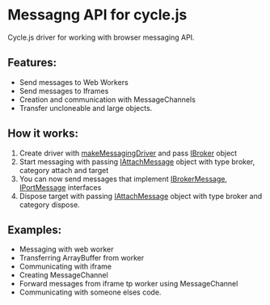 # Messagng API for cycle.js
 Cycle.js driver for working with browser messaging API.
## Features:
 - Send messages to Web Workers
 - Send messages to Iframes
 - Creation and communication with MessageChannels
 - Transfer uncloneable and large objects.
## How it works:
 1. Create driver with [makeMessagingDriver](modules/_makemessagingdriver_.html#makemessagingdriver) and pass [IBroker](interfaces/_messagebroker_.ibroker.html) object
 2. Start messaging with passing [IAttachMessage](interfaces/_abstractbroker_.iattachmessage.html) object with type broker, category attach and target
 3. You can now send messages that implement [IBrokerMessage](interfaces/_abstractbroker_.ibrokermessage.html), [IPortMessage](interfaces/_abstractbroker_.iportmessage.html) interfaces
 4. Dispose target with passing [IAttachMessage](interfaces/_abstractbroker_.iattachmessage.html) object with type broker and category dispose.
## Examples:
 - Messaging with web worker
 - Transferring ArrayBuffer from worker
 - Communicating with iframe
 - Creating MessageChannel
 - Forward messages from iframe tp worker using MessageChannel
 - Communicating with someone elses code.
